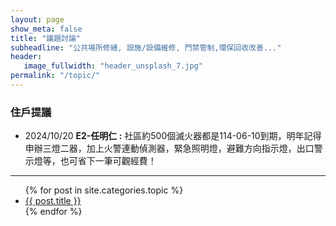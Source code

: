 ```yaml
---
layout: page
show_meta: false
title: "議題討論"
subheadline: "公共場所修繕, 設施/設備維修, 門禁管制,環保回收改善..."
header:
   image_fullwidth: "header_unsplash_7.jpg"
permalink: "/topic/"
---
```


### 住戶提議
* 2024/10/20 **E2-任明仁 :** 社區約500個滅火器都是114-06-10到期，明年記得申辦三燈二器，加上火警連動偵測器，緊急照明燈，避難方向指示燈，出口警示燈等，也可省下一筆可觀經費！

---
<ul>
    {% for post in site.categories.topic %}
    <li><a href="{{ site.url }}{{ site.baseurl }}{{ post.url }}">{{ post.title }}</a></li>
    {% endfor %}
</ul>

